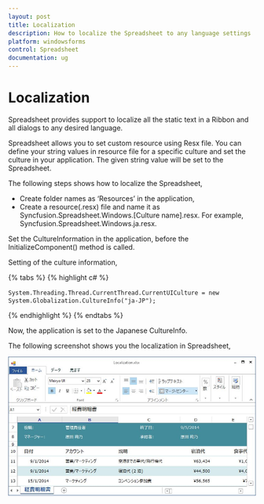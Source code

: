 ```yaml
---
layout: post
title: Localization 
description: How to localize the Spreadsheet to any language settings
platform: windowsforms
control: Spreadsheet
documentation: ug
---
```


# Localization

Spreadsheet provides support to localize all the static text in a Ribbon and all dialogs to any desired language.

Spreadsheet allows you to set custom resource using Resx file. You can define your string values in resource file for a specific culture and set the culture in your application. The given string value will be set to the Spreadsheet.

The following steps shows how to localize the Spreadsheet,

* Create folder names as ‘Resources’ in the application, 
* Create a resource(.resx) file and name it as Syncfusion.Spreadsheet.Windows.[Culture name].resx. For example, Syncfusion.Spreadsheet.Windows.ja.resx.

Set the CultureInformation in the application, before the InitializeComponent() method is called. 

Setting of the culture information,

{% tabs %}
{% highlight c# %}

    System.Threading.Thread.CurrentThread.CurrentUICulture = new System.Globalization.CultureInfo("ja-JP");

{% endhighlight %}
{% endtabs %}

Now, the application is set to the Japanese CultureInfo. 

The following screenshot shows you the localization in Spreadsheet,

![](localization_images/localization_img1.jpg)


